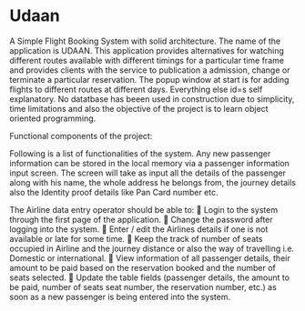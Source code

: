 # Udaan
A Simple Flight Booking System with solid architecture. The name of the application is UDAAN. This application provides alternatives for watching different routes available with different timings for a particular time frame and provides clients with the service to publication a admission, change or terminate a particular reservation. The popup window at start is for adding flights to different routes at different days. Everything else id=s self explanatory. No datatbase has beeen used in construction due to simplicity, time limitations and also the objective of the project is to learn object oriented programming.

Functional components of the project:

Following is a list of functionalities of the system. Any new passenger information can be stored in the local memory via a passenger information input screen. The screen will take as input all the details of the passenger along with his name, the whole address he belongs from, the journey details also the Identity proof details like Pan Card number etc.

The Airline data entry operator should be able to:
 Login to the system through the first page of the application.
 Change the password after logging into the system.
 Enter / edit the Airlines details if one is not available or late for some time.
 Keep the track of number of seats occupied in Airline and the journey distance or also the way of travelling i.e. Domestic or international.
 View information of all passenger details, their amount to be paid based on the reservation booked and the number of seats selected.
 Update the table fields (passenger details, the amount to be paid, number of seats seat number, the reservation number, etc.) as soon as a new passenger is being entered into the system.
